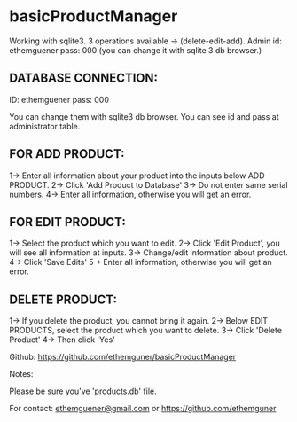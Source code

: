 # basicProductManager
Working with sqlite3. 3 operations available -> (delete-edit-add).  Admin id: ethemguener pass: 000 (you can change it with sqlite 3 db browser.)

## DATABASE CONNECTION:

ID: ethemguener
pass: 000

You can change them with sqlite3 db browser. You can see id and pass at administrator table.

## FOR ADD PRODUCT:

1-> Enter all information about your product into the inputs below ADD PRODUCT.
2-> Click 'Add Product to Database'
3-> Do not enter same serial numbers.
4-> Enter all information, otherwise you will get an error.

## FOR EDIT PRODUCT:

1-> Select the product which you want to edit.
2-> Click 'Edit Product', you will see all information at inputs.
3-> Change/edit information about product.
4-> Click 'Save Edits'
5-> Enter all information, otherwise you will get an error.

## DELETE PRODUCT:

1-> If you delete the product, you cannot bring it again.
2-> Below EDIT PRODUCTS, select the product which you want to delete.
3-> Click 'Delete Product'
4-> Then click 'Yes'


Github: https://github.com/ethemguner/basicProductManager

Notes:

Please be sure you've 'products.db' file.

For contact: ethemguener@gmail.com or https://github.com/ethemguner 
